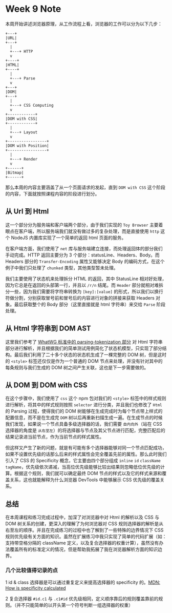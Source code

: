 # Week 9 Note

本周开始讲述浏览器原理，从工作流程上看，浏览器的工作可以分为以下几步：

```shell
+---+
|URL|
+---+
  |
  +---+ HTTP
  v
+----+
|HTML|
+----+
  |
  +---+ Parse
  v
+---+
|DOM|
+---+
  |
  +---+ CSS Computing
  v
+------------+
|DOM with CSS|
+------------+
  |
  +---+ Layout
  v
+-----------------+
|DOM with Position|
+-----------------+
  |
  +---+ Render
  v
+------+
|Bitmap|
+------+

```

那么本周的内容主要涵盖了从一个页面请求的发起，直到 `DOM with CSS` 这个阶段的内容，下面就按照课程内容的阶段进行划分。

## 从 Url 到 Html

这一个部分分为服务端和客户端两个部分，由于我们实现的 `Toy Browser` 主要着眼点在客户端，所以服务端我们就没有做过多的复杂处理，而是直接使用 `http` 这个 NodeJS 内置库实现了一个简单的返回 html 页面的服务。

在客户端方面，我们使用了 `net` 库与服务端建立连接，而处理返回体的部分我们手动完成。HTTP 返回主要分为 3 个部分：statusLine、Headers、Body。而 Headers 部分的 `Transfer-Encoding` 属性又能够决定 Body 的编码方式，在这个例子中我们只处理了 `chunked` 类型，其他类型暂未处理。

我们主要使用了状态机来处理拆分 HTML 的返回，其中 StatusLine 相对好处理，因为它总是在返回的头部第一行，并且以 `/r/n` 结尾。而 `Header` 部分就相对难拆分一些，因为我们需要将字符串转换为 `[key]:[value]` 的形式，所以我们以换行符做分割，分别获取冒号前和冒号后的内容进行对象的拼接来获取 Headers 对象。最后获取整个的 Body 部分（这里直接就是 html 字符串）来交给 `Parse` 阶段处理。

## 从 Html 字符串到 DOM AST

这里我们参考了 [WhatWG 标准中的 parsing-tokenization 部分](https://html.spec.whatwg.org/multipage/parsing.html#tokenization) 对 Html 字符串部分进行解析，并且根据我们的简单测试用例简化了状态机模型，只实现了部分结构。最后我们利用了二十多个状态的状态机生成了一棵完整的 DOM 树，但是这时的 `<style>` 标签还仅仅是作为一个普通的 DOM 节点来处理，并没有针对其中的每条规则与我们生成的 DOM 树之间产生关联，这也是下一步需要做的。

## 从 DOM 到 DOM with CSS

在这个步骤中，我们使用了 `css` 这个 npm 包对我们的 `<style>` 标签中的样式规则进行解析，将其中的样式规则按照 `selector` 进行分类，并且我们也修改了 `Html` 的 Parsing 过程，使得我们的 DOM 树能够在生成完成时为每个节点带上样式的配置信息，而不是在生成完 `DOM` 树以后再重新扫描生成一遍。在生成节点的时候我们发现，如果说一个节点具备多级选择器的话，我们需要 `自内向外`（站在 CSS 选择器的角度是 `从右至左`）的将选择器与节点及其父节点进行匹配，完整匹配后的结果记录进当前节点，作为当前节点的样式属性。

但这样又产生了新的问题，就是有可能有多个选择器能够对同一个节点匹配成功，如果不设置优先级的话那么后来的样式属性会完全覆盖先前的属性。那么此时我们引入了 CSS 的 Specificity 概念，它主要由四个部分组成 `inline` `id` `className` `tagName`，优先级依次递减，当高位优先级能够比较出结果则忽略低位优先级的计算。根据这个规则，我们就可以确定最终 DOM 节点的样式以及它的样式来源和覆盖关系，这也就能解释为什么浏览器 DevTools 中能够展示 CSS 优先级的覆盖关系。

## 总结

在本周课程和练习完成过程中，加深了对浏览器中对 Html 的解析以及 CSS 与 DOM 树关系的创建，更深入的理解了为何浏览器对 CSS 规则选择器的解析是从右至左的顺序。并且在完成练习的过程中也了解到了一些特殊的边界情况下 CSS 规则优先级有关方面的知识。虽然在扩展练习中我只实现了简单的代码扩展（如：支持带空格分隔的 className 定义，以及复合选择器的权重计算），虽然没有办法覆盖所有的标准定义的情况，但是帮助我拓展了我在浏览器解析方面的知识边界。

### 几个比较值得记录的点

1 id & class 选择器是可以通过重复定义来提高选择器的 specificity 的。[MDN: How is specificity calculated](https://developer.mozilla.org/en-US/docs/Web/CSS/Specificity#How_is_specificity_calculated)

2 复合选择器 `#id.c1` 与 `.c1#id` 优先级相同，定义顺序靠后的规则覆盖靠前的规则。（并不只能简单的以开头第一个符号判断一组选择器的权重） 
